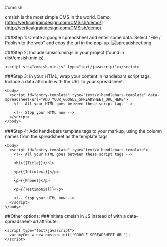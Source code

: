 #cmsish

cmsish is the most simple CMS in the world. Demo: [http://verticalgraindesign.com/CMSish/demo/](http://verticalgraindesign.com/CMSish/demo)


###Step 1: Create a google spreadsheet and enter some data. Select "File / Publish to the web" and copy the url in the pop-up.
![spreadsheet.png](https://image.ibb.co/fy7swF/spreadsheet.png)


###Step 2: Include cmsish.min.js in your project (found in dist/cmsish.min.js).
```
<script src="cmsish.min.js" type="text/javascript"></script>
```


###Step 3: In your HTML, wrap your content in handlebars script tags. Include a data attribute with the URL to your spreadsheet.
```
<body>
  <script id="entry-template" type="text/x-handlebars-template" data-spreadsheet-url="ADD_YOUR_GOOGLE_SPREADSHEET_URL_HERE">
    <!-- All your HTML goes between these script tags -->

    <!-- Stop your HTML now -->
  </script>
</body>
```


###Step 4: Add handlebars template tags to your markup, using the column names from the spreadsheet as the template tags
```
<body>
  <script id="entry-template" type="text/x-handlebars-template">
    <!-- All your HTML goes between these script tags -->

    <h1>{{Title}}</h1>
    
    <p>{{Introtext}}</p>
    
    <p>{{Phone}}</p>
    
    <p>{{Testimonial}}</p>

    <!-- Stop your HTML now -->
  </script>
</body>
```



##Other options:
###Initiate cmsish in JS instead of with a data-spreadsheet-url attribute:
```
<script type="text/javascript">
  var myCms = new cmsish.init('GOOGLE_SPREADSHEET_URL');
</script>
```